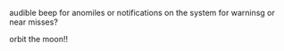 audible beep for anomiles or notifications on the system for warninsg or near misses?


orbit the moon!!